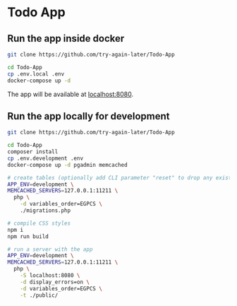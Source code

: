 # Todo App

## Run the app inside docker

```sh
git clone https://github.com/try-again-later/Todo-App

cd Todo-App
cp .env.local .env
docker-compose up -d
```

The app will be available at [localhost:8080](http://localhost:8080).

## Run the app locally for development

```sh
git clone https://github.com/try-again-later/Todo-App

cd Todo-App
composer install
cp .env.development .env
docker-compose up -d pgadmin memcached

# create tables (optionally add CLI parameter "reset" to drop any existing tables)
APP_ENV=development \
MEMCACHED_SERVERS=127.0.0.1:11211 \
  php \
    -d variables_order=EGPCS \
    ./migrations.php

# compile CSS styles
npm i
npm run build

# run a server with the app
APP_ENV=development \
MEMCACHED_SERVERS=127.0.0.1:11211 \
  php \
    -S localhost:8080 \
    -d display_errors=on \
    -d variables_order=EGPCS \
    -t ./public/
```

